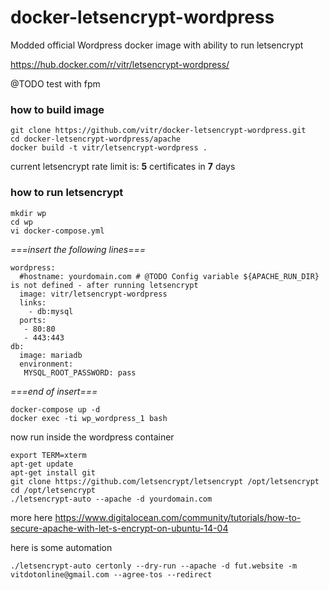 # docker-letsencrypt-wordpress
Modded official Wordpress docker image with ability to run letsencrypt

https://hub.docker.com/r/vitr/letsencrypt-wordpress/

@TODO test with fpm

### how to build image
    git clone https://github.com/vitr/docker-letsencrypt-wordpress.git
    cd docker-letsencrypt-wordpress/apache
    docker build -t vitr/letsencrypt-wordpress .

current letsencrypt rate limit is:  **5** certificates in **7** days

### how to run letsencrypt
    mkdir wp
    cd wp
    vi docker-compose.yml
    
_===insert the following lines===_

    wordpress:
      #hostname: yourdomain.com # @TODO Config variable ${APACHE_RUN_DIR} is not defined - after running letsencrypt
      image: vitr/letsencrypt-wordpress
      links:
        - db:mysql
      ports:
       - 80:80
       - 443:443
    db:
      image: mariadb
      environment:
       MYSQL_ROOT_PASSWORD: pass
       
_===end of insert===_

    docker-compose up -d
    docker exec -ti wp_wordpress_1 bash
    
now run inside the wordpress container

    export TERM=xterm
    apt-get update
    apt-get install git 
    git clone https://github.com/letsencrypt/letsencrypt /opt/letsencrypt
    cd /opt/letsencrypt
    ./letsencrypt-auto --apache -d yourdomain.com
    
    
more here
https://www.digitalocean.com/community/tutorials/how-to-secure-apache-with-let-s-encrypt-on-ubuntu-14-04
    
here is some automation

    ./letsencrypt-auto certonly --dry-run --apache -d fut.website -m vitdotonline@gmail.com --agree-tos --redirect
    
    
    
    
    
